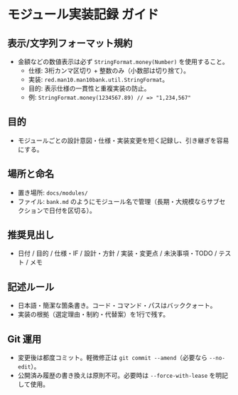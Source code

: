 # モジュール実装記録 ガイド

## 表示/文字列フォーマット規約
- 金額などの数値表示は必ず `StringFormat.money(Number)` を使用すること。
  - 仕様: 3桁カンマ区切り + 整数のみ（小数部は切り捨て）。
  - 実装: `red.man10.man10bank.util.StringFormat`。
  - 目的: 表示仕様の一貫性と重複実装の防止。
  - 例: `StringFormat.money(1234567.89) // => "1,234,567"`

## 目的
- モジュールごとの設計意図・仕様・実装変更を短く記録し、引き継ぎを容易にする。

## 場所と命名
- 置き場所: `docs/modules/`
- ファイル: `bank.md` のようにモジュール名で管理（長期・大規模ならサブセクションで日付を区切る）。

## 推奨見出し
- 日付 / 目的 / 仕様・IF / 設計・方針 / 実装・変更点 / 未決事項・TODO / テスト / メモ

## 記述ルール
- 日本語・簡潔な箇条書き。コード・コマンド・パスはバッククォート。
- 実装の根拠（選定理由・制約・代替案）を1行で残す。

## Git 運用
- 変更後は都度コミット。軽微修正は `git commit --amend`（必要なら `--no-edit`）。
- 公開済み履歴の書き換えは原則不可。必要時は `--force-with-lease` を明記して使用。
